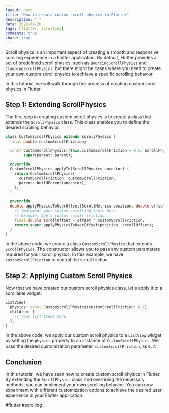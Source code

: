 ```yaml
---
layout: post
title: "How to create custom scroll physics in Flutter"
description: " "
date: 2023-09-20
tags: [flutter, scrolling]
comments: true
share: true
---
```


Scroll physics is an important aspect of creating a smooth and responsive scrolling experience in a Flutter application. By default, Flutter provides a set of predefined scroll physics, such as `BouncingScrollPhysics` and `ClampingScrollPhysics`, but there might be cases where you need to create your own custom scroll physics to achieve a specific scrolling behavior.

In this tutorial, we will walk through the process of creating custom scroll physics in Flutter.

## Step 1: Extending ScrollPhysics

The first step in creating custom scroll physics is to create a class that extends the `ScrollPhysics` class. This class enables you to define the desired scrolling behavior.

```dart
class CustomScrollPhysics extends ScrollPhysics {
  final double customScrollFriction;

  const CustomScrollPhysics({this.customScrollFriction = 0.5, ScrollPhysics parent})
      : super(parent: parent);

  @override
  CustomScrollPhysics applyTo(ScrollPhysics ancestor) {
    return CustomScrollPhysics(
      customScrollFriction: customScrollFriction,
      parent: buildParent(ancestor),
    );
  }

  @override
  double applyPhysicsToUserOffset(ScrollMetrics position, double offset) {
    // Implement your custom scrolling logic here
    // Example: Apply custom scroll friction
    final double scrollOffset = offset * customScrollFriction;
    return super.applyPhysicsToUserOffset(position, scrollOffset);
  }
}
```

In the above code, we create a class `CustomScrollPhysics` that extends `ScrollPhysics`. The constructor allows you to pass any custom parameters required for your scroll physics. In this example, we have `customScrollFriction` to control the scroll friction.

## Step 2: Applying Custom Scroll Physics

Now that we have created our custom scroll physics class, let's apply it to a scrollable widget.

```dart
ListView(
  physics: const CustomScrollPhysics(customScrollFriction: 0.7),
  children: [
    // Your list items here
  ],
)
```

In the above code, we apply our custom scroll physics to a `ListView` widget by setting the `physics` property to an instance of `CustomScrollPhysics`. We pass the desired customization parameter, `customScrollFriction`, as `0.7`.

## Conclusion

In this tutorial, we have seen how to create custom scroll physics in Flutter. By extending the `ScrollPhysics` class and overriding the necessary methods, you can implement your own scrolling behavior. You can now experiment with different customization options to achieve the desired user experience in your Flutter application.

#flutter #scrolling